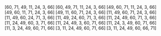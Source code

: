 [60, 71, 49, 11, 24, 3, 66]
[60, 49, 71, 11, 24, 3, 66]
[49, 60, 71, 11, 24, 3, 66]
[49, 60, 11, 71, 24, 3, 66]
[49, 11, 60, 71, 24, 3, 66]
[11, 49, 60, 71, 24, 3, 66]
[11, 49, 60, 24, 71, 3, 66]
[11, 49, 24, 60, 71, 3, 66]
[11, 24, 49, 60, 71, 3, 66]
[11, 24, 49, 60, 3, 71, 66]
[11, 24, 49, 3, 60, 71, 66]
[11, 24, 3, 49, 60, 71, 66]
[11, 3, 24, 49, 60, 71, 66]
[3, 11, 24, 49, 60, 71, 66]
[3, 11, 24, 49, 60, 66, 71]
